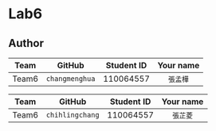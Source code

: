 # Lab6


## Author
Team | GitHub | Student ID | Your name
  :---: | :---: | :---: | :---: 
Team6 | `changmenghua` | 110064557 | `張孟樺`

Team | GitHub | Student ID | Your name
  :---: | :---: | :---: | :---: 
Team6 | `chihlingchang` | 110064557 | `張芷菱`
